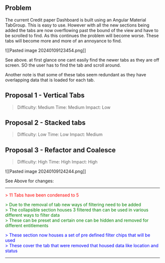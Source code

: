 
```toc
```

## Problem

The current Credit paper Dashboard is built using an Angular Material TabGroup. This is easy to use. However with all the new sections being added the tabs are now overflowing past the bound of the view and have to be scrolled to find. As this continues the problem will become worse. These tabs will become more and more of an annoyance to find. 

![[Pasted image 20240109123454.png]]

See above. at first glance one cant easily find the newer tabs as they are off screen. SO the user has to find the tab and scroll around. 

Another note is that some of these tabs seem redundant as they have overlapping data that is loaded for each tab. 

## Proposal 1 - Vertical Tabs

> Difficulty: Medium
> Time: Medium
> Impact: Low



## Proposal 2 - Stacked tabs

> Difficulty: Low
> Time: Low
> Impact: Medium



## Proposal 3 - Refactor and Coalesce

> Difficulty: High
> Time: High
> Impact: High

![[Pasted image 20240109124244.png]]

See Above for changes:
___
<p style="color: red">
> 11 Tabs have been condensed to 5
</p>

<p style="color: green">
> Due to the removal of tab new ways of filtering need to be added <br/>
> The collapsible section houses 3 filtered than can be used in various different ways to filter data<br/>
> These can be preset and certain one can be hidden and removed for different entitlements
</p>

<p style="color: blue">
> These section now houses a set of pre defined filter chips that will be used <br/>
> These cover the tab that were removed that housed data like location and status
</p>

___
